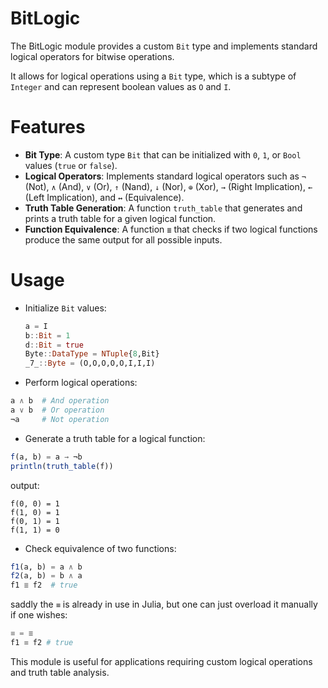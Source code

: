 # BitLogic

The BitLogic module provides a custom `Bit` type and implements standard logical operators for bitwise operations.

It allows for logical operations using a `Bit` type, which is a subtype of `Integer` and can represent boolean values as `O` and `I`.

# Features

- **Bit Type**: A custom type `Bit` that can be initialized with `0`, `1`, or `Bool` values (`true` or `false`).
- **Logical Operators**: Implements standard logical operators such as `¬` (Not), `∧` (And), `∨` (Or), `↑` (Nand), `↓` (Nor), `⊕` (Xor), `→` (Right Implication), `←` (Left Implication), and `↔` (Equivalence).
- **Truth Table Generation**: A function `truth_table` that generates and prints a truth table for a given logical function.
- **Function Equivalence**: A function `≣` that checks if two logical functions produce the same output for all possible inputs.

# Usage

- Initialize `Bit` values:
  ```julia
  a = I
  b::Bit = 1
  d::Bit = true
  Byte::DataType = NTuple{8,Bit}
  _7_::Byte = (O,O,O,O,O,I,I,I)
  ```
- Perform logical operations:
```julia
a ∧ b  # And operation
a ∨ b  # Or operation
¬a     # Not operation
```
- Generate a truth table for a logical function:
```julia
f(a, b) = a → ¬b
println(truth_table(f))
```
output:
```
f(0, 0) = 1
f(1, 0) = 1
f(0, 1) = 1
f(1, 1) = 0
```
- Check equivalence of two functions:
```julia
f1(a, b) = a ∧ b
f2(a, b) = b ∧ a
f1 ≣ f2  # true
```
saddly the `≡` is already in use in Julia, but one can just overload it manually if one wishes:
```julia
≡ = ≣
f1 ≡ f2 # true
```
This module is useful for applications requiring custom logical 
    operations and truth table analysis.
